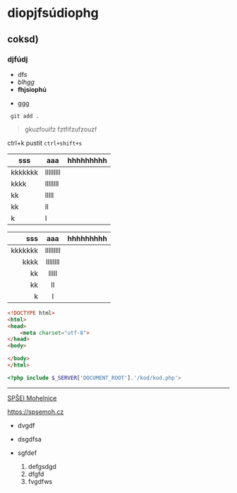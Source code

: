 # diopjfsúdiophg
## coksd)
### djfúdj

* dfs
* *blhgg*
* **fhjsiophú**

- ggg


`` git add .``

>gkuzfouifz
>fztfifzufzouzf

ctrl+k pustit `ctrl+shift+s`



| sss     | aaa       | hhhhhhhhh |
| ------- | --------- | --------- |
| kkkkkkk | lllllllll |
| kkkk    | llllllll  |
| kk      | lllll     |
| kk      | ll        |
| k       | l         |

|     sss |    aaa    | hhhhhhhhh |
| ------: | :-------: | --------- |
| kkkkkkk | lllllllll |
|    kkkk | llllllll  |
|      kk |   lllll   |
|      kk |    ll     |
|       k |     l     |


``` html
<!DOCTYPE html>
<html>
<head>
    <meta charset="utf-8">
</head>
<body>

</body>
</html>
```

``` php
<?php include $_SERVER['DOCUMENT_ROOT'].'/kod/kod.php'>
```
---
[SPŠEI Mohelnice](https://spsemoh.cz)

<https://spsemoh.cz>


* dvgdf
* dsgdfsa
* sgfdef

    1. defgsdgd
    2. dfgfd
    3. fvgdfws
